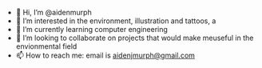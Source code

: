 - 👋 Hi, I’m @aidenmurph
- 👀 I’m interested in the environment, illustration and tattoos, a
- 🌱 I’m currently learning computer engineering
- 💞️ I’m looking to collaborate on projects that would make meuseful in the envionmental field
- 📫 How to reach me: email is aidenjmurph@gmail.com

<!---
aidenmurph/aidenmurph is a ✨ special ✨ repository because its `README.md` (this file) appears on your GitHub profile.
You can click the Preview link to take a look at your changes.
--->
